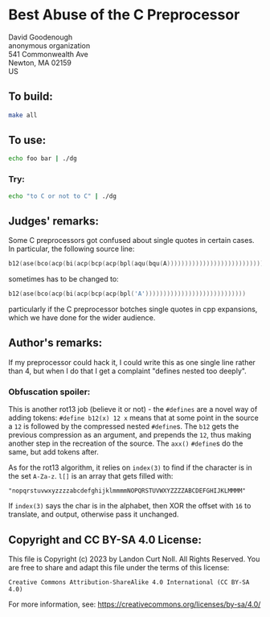# Best Abuse of the C Preprocessor

David Goodenough\
anonymous organization\
541 Commonwealth Ave\
Newton, MA 02159\
US


## To build:

```sh
make all
```


## To use:

```sh
echo foo bar | ./dg
```


### Try:

```sh
echo "to C or not to C" | ./dg
```


## Judges' remarks:

Some C preprocessors got confused about single quotes in certain cases.
In particular, the following source line:

```c
b12(ase(bco(acp(bi(acp(bcp(acp(bpl(aqu(bqu(A))))))))))))))))))))))))))))))
```

sometimes has to be changed to:

```c
b12(ase(bco(acp(bi(acp(bcp(acp(bpl('A'))))))))))))))))))))))))))))
```

particularly if the C preprocessor botches single quotes in cpp expansions,
which we have done for the wider audience.


## Author's remarks:

If my preprocessor could hack it, I could write this as one single line rather
than 4, but when I do that I get a complaint "defines nested too deeply".

### Obfuscation spoiler:

This is another rot13 job (believe it or not) - the `#defines` are a
novel way of adding tokens: `#define b12(x) 12 x` means that at
some point in the source a `12` is followed by the compressed nested
`#define`s. The `b12` gets the previous compression as an argument, and
prepends the `12`, thus making another step in the recreation of the
source. The `axx()` `#define`s do the same, but add tokens after.

As for the rot13 algorithm, it relies on `index(3)` to find if the
character is in the set `A-Za-z`. `l[]` is an array that gets filled
with:

```
"nopqrstuvwxyzzzzabcdefghijklmmmmNOPQRSTUVWXYZZZZABCDEFGHIJKLMMMM"
```

If `index(3)` says the char is in the alphabet, then XOR the offset
with `16` to translate, and output, otherwise pass it unchanged.


## Copyright and CC BY-SA 4.0 License:

This file is Copyright (c) 2023 by Landon Curt Noll.  All Rights Reserved.
You are free to share and adapt this file under the terms of this license:

    Creative Commons Attribution-ShareAlike 4.0 International (CC BY-SA 4.0)

For more information, see: https://creativecommons.org/licenses/by-sa/4.0/
